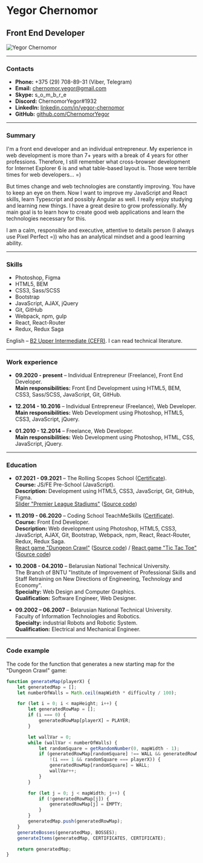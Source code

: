 # Yegor Chernomor

## Front End Developer

![Yegor Chernomor](https://avatars2.githubusercontent.com/u/58956828?s=150&u=e39d72ef46b560e5077f2cc7c785c4b3c7996ede&v=4)

___
### Contacts

* __Phone:__ +375 (29) 708-89-31 (Viber, Telegram)
* __Email:__ chernomor.yegor@gmail.com
* __Skype:__ s_o_m_b_r_e
* __Discord:__ ChernomorYegor#1932
* __LinkedIn:__ [linkedin.com/in/yegor-chernomor](https://linkedin.com/in/yegor-chernomor)
* __GitHub:__ [github.com/ChernomorYegor](https://github.com/ChernomorYegor)

___
### Summary

I'm a front end developer and an individual entrepreneur. My experience in web development is more than 7+ years 
with a break of 4 years for other professions. Therefore, I still remember what cross-browser development 
for Internet Explorer 6 is and what table-based layout is. Those were terrible times for web developers... =)

But times change and web technologies are constantly improving. You have to keep an eye on them. 
Now I want to improve my JavaScript and React skills, learn Typescript and possibly Angular as well. 
I really enjoy studying and learning new things. I have a great desire to grow professionally. 
My main goal is to learn how to create good web applications and learn the technologies necessary for this.

I am a calm, responsible and executive, attentive to details person (I always use Pixel Perfect =)) 
who has an analytical mindset and a good learning ability.

___
### Skills

* Photoshop, Figma
* HTML5, BEM
* CSS3, Sass/SCSS
* Bootstrap
* JavaScript, AJAX, jQuery
* Git, GitHub
* Webpack, npm, gulp
* React, React-Router
* Redux, Redux Saga

English – [B2 Upper Intermediate (CEFR)](https://www.efset.org/cert/jXLAay). I can read technical literature.

___
### Work experience

* __09.2020 - present__ – Individual Entrepreneur (Freelance), Front End Developer.  
__Main responsibilities:__ Front End Development using HTML5, BEM, CSS3, Sass/SCSS, JavaScript, Git, GitHub.

* __12.2014 - 10.2016__ – Individual Entrepreneur (Freelance), Web Developer.  
__Main responsibilities:__ Web Development using Photoshop, HTML5, CSS3, JavaScript, jQuery.

* __01.2010 - 12.2014__ – Freelance, Web Developer.  
__Main responsibilities:__ Web Development using Photoshop, HTML, CSS, JavaScript, jQuery.

___
### Education

* __07.2021 - 09.2021__ – The Rolling Scopes School 
([Certificate](https://app.rs.school/certificate/wf6u50rq)).  
__Course:__ JS/FE Pre-School (JavaScript).  
__Description:__ Development using HTML5, CSS3, JavaScript, Git, GitHub, Figma.  
[Slider "Premier League Stadiums"](https://chernomoryegor.github.io/premier-league-stadiums/) 
([Source code](https://github.com/ChernomorYegor/premier-league-stadiums)) 

* __11.2019 - 06.2020__ – Coding School TeachMeSkills 
([Certificate](https://media-exp1.licdn.com/dms/image/C4D2DAQG7xJ4qNS_U-w/profile-treasury-image-shrink_800_800/0/1597479377694?e=1632139200&v=beta&t=Vahd7t7R7S6Fc4MFnonrIYhmyeShcxoMGwtKhcub8As)).  
__Course:__ Front End Developer.  
__Description:__ Web development using Photoshop, HTML5, CSS3, JavaScript, AJAX, Git, Bootstrap, Webpack, npm, 
React, React-Router, Redux, Redux Saga.  
[React game "Dungeon Crawl"](https://chernomoryegor.github.io/react-dungeon-crawl/) 
([Source code](https://github.com/ChernomorYegor/react-dungeon-crawl)) / 
[React game "Tic Tac Toe"](https://chernomoryegor.github.io/react-tic-tac-toe/) 
([Source code](https://github.com/ChernomorYegor/react-tic-tac-toe))  

* __10.2008 - 04.2010__ – Belarusian National Technical University.  
The Branch of BNTU "Institute of Improvement of Professional Skills 
and Staff Retraining on New Directions of Engineering, Technology and Economy".  
__Specialty:__ Web Design and Computer Graphics.  
__Qualification:__ Software Engineer, Web Designer.

* __09.2002 – 06.2007__ – Belarusian National Technical University.  
Faculty of Information Technologies and Robotics.  
__Specialty:__ industrial Robots and Robotic System.  
__Qualification:__ Electrical and Mechanical Engineer.

___
### Code example

The code for the function that generates a new starting map for the "Dungeon Crawl" game:
```javascript
function generateMap(playerX) {
    let generatedMap = [];
    let numberOfWalls = Math.ceil(mapWidth * difficulty / 100);

    for (let i = 0; i < mapHeight; i++) {
        let generatedRowMap = [];
        if (i === 0) {
            generatedRowMap[playerX] = PLAYER;
        }

        let wallVar = 0;
        while (wallVar < numberOfWalls) {
            let randomSquare = getRandomNumber(0, mapWidth - 1);
            if (generatedRowMap[randomSquare] !== WALL && generatedRowMap[randomSquare] !== PLAYER &&
                !(i === 1 && randomSquare === playerX)) {
                generatedRowMap[randomSquare] = WALL;
                wallVar++;
            }
        }

        for (let j = 0; j < mapWidth; j++) {
            if (!generatedRowMap[j]) {
                generatedRowMap[j] = EMPTY;
            }
        }
        generatedMap.push(generatedRowMap);
    }
    generateBosses(generatedMap, BOSSES);
    generateItems(generatedMap, CERTIFICATES, CERTIFICATE);

    return generatedMap;
}
```